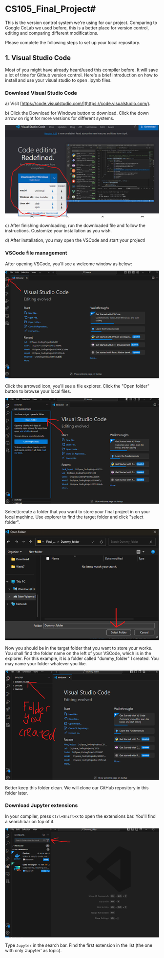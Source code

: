# CS105_Final_Project#

This is the version control system we're using for our project. Comparing to Google CoLab we used before, this is a better place for version control, editing and comparing different modifications.

Please complete the following steps to set up your local repository.

## 1. Visual Studio Code ##

Most of you might have already heard/used this compiler before. It will save a lot of time for Github version control. Here's a brief introduction on how to install and use your visual studio to open .ipynb files.

### **Download Visual Studio Code** ###

a) Visit [https://code.visualstudio.com/](https://code.visualstudio.com/).

b) Click the Download for Windows button to download. Click the down arrow on right for more versions for different systems.

![image](vsc_dld.png)

c) After finishing downloading, run the downloaded file and follow the instructions. Customize your installation as you wish.

d) After installation, you may open the VSCode and start your project!

### **VSCode file management** ###

After opening VSCode, you'll see a welcome window as below:

![image](vsc_welcome.png)

Click the arrowed icon, you'll see a file explorer. Click the "Open folder" button to browse your local files.

![image](vsc_explorer.png)

Select/create a folder that you want to store your final project in on your local machine. Use explorer to find the target folder and click "select folder".

![image](vsc_select.png)

Now you should be in the target folder that you want to store your works. You shall find the folder name on the left of your VSCode, which is in the explorer. For this example, it is a folder called "dummy_folder" I created. You may name your folder whatever you like.

![image](vsc_dummy.png)

Better keep this folder clean. We will clone our GitHub repository in this folder later.

### **Download Jupyter extensions** ###

In your compiler, press `Ctrl+Shift+X` to open the extensions bar. You'll find a search bar on top of it.

![image](vsc_searchbar.png)

Type `Jupyter` in the search bar. Find the first extension in the list (the one with only 'Jupyter' as topic).
